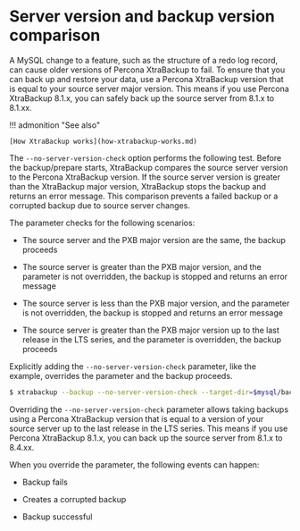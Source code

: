 # Server version and backup version comparison

A MySQL change to a feature, such as the structure of a redo log
record, can cause older versions of Percona XtraBackup to fail. To
ensure that you can back up and restore your data, use a Percona
XtraBackup version that is equal to your source server major version. This means if you use Percona XtraBackup 8.1.x, you can safely back up the source server from 8.1.x to 8.1.xx.

!!! admonition "See also"
   
    [How XtraBackup works](how-xtrabackup-works.md)

The `--no-server-version-check` option performs the following test.
Before the backup/prepare starts, XtraBackup compares the source server version to
the Percona XtraBackup version. If the source server version is greater
than the XtraBackup major version, XtraBackup stops the backup and returns an
error message. This comparison prevents a failed backup or a corrupted
backup due to source server changes.

The parameter checks for the following scenarios:

* The source server and the PXB major version are the same, the backup proceeds

* The source server is greater than the PXB major version, and the parameter is not overridden, the backup is stopped and returns an error message

* The source server is less than the PXB major version, and the parameter is not overridden, the backup is stopped and returns an error message

* The source server is greater than the PXB major version up to the last release in the LTS series, and the parameter is overridden, the backup proceeds

Explicitly adding the `--no-server-version-check` parameter, like the
example, overrides the parameter and the backup proceeds.

```{.bash data-prompt="$"}
$ xtrabackup --backup --no-server-version-check --target-dir=$mysql/backup1
```

Overriding the `--no-server-version-check` parameter allows taking backups using a Percona XtraBackup version that is equal to a version of your source server up to the last release in the LTS series. This means if you use Percona XtraBackup 8.1.x, you can back up the source server from 8.1.x to 8.4.xx.

When you override the parameter, the following events can happen:

* Backup fails

* Creates a corrupted backup

* Backup successful
